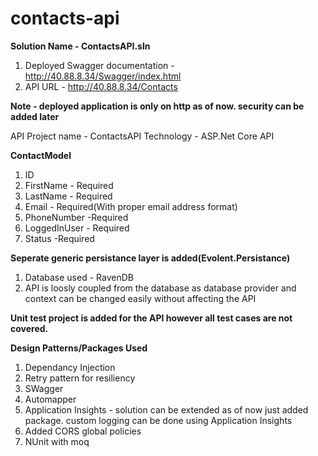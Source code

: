 # contacts-api

**Solution Name - ContactsAPI.sln**

1. Deployed Swagger documentation - http://40.88.8.34/Swagger/index.html
2. API URL - http://40.88.8.34/Contacts 

**Note - deployed application is only on http as of now. security can be added later**

API Project name  - ContactsAPI
Technology - ASP.Net Core API

**ContactModel**

 1. ID 
 2. FirstName - Required 
 3. LastName - Required
 4. Email  - Required(With proper email address format)
 5. PhoneNumber -Required
 5. LoggedInUser - Required 
 6. Status -Required
 
**Seperate generic persistance layer is added(Evolent.Persistance)**
 1. Database used - RavenDB
 2. API is loosly coupled from the database as database provider and context can be changed easily without affecting the API

**Unit test project is added for the API however all test cases are not covered.**

**Design Patterns/Packages Used**

1. Dependancy Injection
2. Retry pattern for resiliency
3. SWagger
4. Automapper
5. Application Insights - solution can be extended as of now just added package. custom logging can be done using Application Insights
6. Added CORS global policies
7. NUnit with moq
